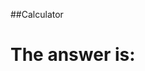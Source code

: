 ##Calculator

<html lang="en">

<head>

<title> Angel Ferguson - Working with Programming
</title>

<meta charset="utf-8">
</head>


<body>

<h1>  The answer is: </h1>
<p id="answer"> </p> 

<main>
<script>
var  num1 = Number( prompt("Enter your first number: "));
var  num2 = Number (prompt("Enter another numer: "));
var sum= num1 +num2;
document.getElementById ('answer').innerHTML=sum;
</script>
</main>

<footer>
</footer>

</body>

</html>
